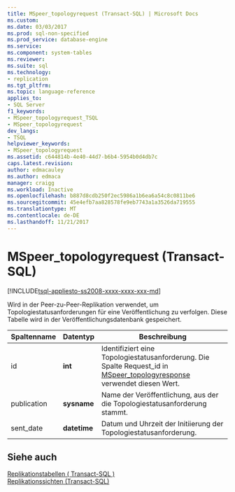 ```yaml
---
title: MSpeer_topologyrequest (Transact-SQL) | Microsoft Docs
ms.custom: 
ms.date: 03/03/2017
ms.prod: sql-non-specified
ms.prod_service: database-engine
ms.service: 
ms.component: system-tables
ms.reviewer: 
ms.suite: sql
ms.technology:
- replication
ms.tgt_pltfrm: 
ms.topic: language-reference
applies_to:
- SQL Server
f1_keywords:
- MSpeer_topologyrequest_TSQL
- MSpeer_topologyrequest
dev_langs:
- TSQL
helpviewer_keywords:
- MSpeer_topologyrequest
ms.assetid: c644814b-4e40-44d7-b6b4-5954b0d4db7c
caps.latest.revision: 
author: edmacauley
ms.author: edmaca
manager: craigg
ms.workload: Inactive
ms.openlocfilehash: b887d8cdb250f2ec5986a1b6ea6a54c8c0811be6
ms.sourcegitcommit: 45e4efb7aa828578fe9eb7743a1a3526da719555
ms.translationtype: MT
ms.contentlocale: de-DE
ms.lasthandoff: 11/21/2017
---
```

# <a name="mspeertopologyrequest-transact-sql"></a>MSpeer_topologyrequest (Transact-SQL)
[!INCLUDE[tsql-appliesto-ss2008-xxxx-xxxx-xxx-md](../../includes/tsql-appliesto-ss2008-xxxx-xxxx-xxx-md.md)]

  Wird in der Peer-zu-Peer-Replikation verwendet, um Topologiestatusanforderungen für eine Veröffentlichung zu verfolgen. Diese Tabelle wird in der Veröffentlichungsdatenbank gespeichert.  
  
|Spaltenname|Datentyp|Beschreibung|  
|-----------------|---------------|-----------------|  
|id|**int**|Identifiziert eine Topologiestatusanforderung. Die Spalte Request_id in [MSpeer_topologyresponse](../../relational-databases/system-tables/mspeer-topologyresponse-transact-sql.md) verwendet diesen Wert.|  
|publication|**sysname**|Name der Veröffentlichung, aus der die Topologiestatusanforderung stammt.|  
|sent_date|**datetime**|Datum und Uhrzeit der Initiierung der Topologiestatusanforderung.|  
  
## <a name="see-also"></a>Siehe auch  
 [Replikationstabellen &#40; Transact-SQL &#41;](../../relational-databases/system-tables/replication-tables-transact-sql.md)   
 [Replikationssichten &#40;Transact-SQL&#41;](../../relational-databases/system-views/replication-views-transact-sql.md)  
  
  
